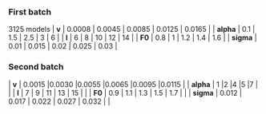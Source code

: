 ### First batch
3125 models
| **v**      | 0.0008 | 0.0045 | 0.0085 | 0.0125 | 0.0165 |
| **alpha**  | 0.1    | 1.5    | 2.5    | 3      | 6      |
| **l**      | 6      | 8      | 10     | 12     | 14     |
| **F0**     | 0.8    | 1      | 1.2    | 1.4    | 1.6    |
| **sigma**  | 0.01   | 0.015  | 0.02   | 0.025  | 0.03   |


### Second batch

| **v**      | 0.0015 |0.0030  |0.0055  |0.0065  |0.0095  |0.0115 |
| **alpha**  | 1      |2       |4       |5       |7       | |
| **l**      | 7      | 9      | 11     | 13     | 15     | |
| **F0**     | 0.9    | 1.1    | 1.3    | 1.5    | 1.7    | |
| **sigma**  | 0.012  | 0.017  | 0.022  | 0.027  | 0.032  | |
